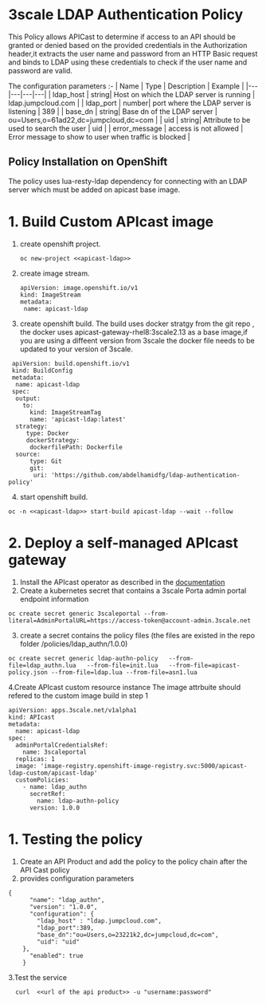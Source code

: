 # 3scale LDAP Authentication Policy

This Policy allows APICast to determine if access to an API should be granted or denied  based on the provided credentials in the Authorization header,it extracts the user name and password from an HTTP Basic request and binds to LDAP using these credentials to check if the user name and password are valid.

 The configuration parameters :-
| Name  |  Type | Description  | Example |
|---|---|---|---|
|  ldap_host | string| Host on which the LDAP server is running | ldap.jumpcloud.com |
| ldap_port  | number| port where the LDAP server is listening  | 389  |
|  base_dn |  string| Base dn of the LDAP server | ou=Users,o=61ad22,dc=jumpcloud,dc=com  |
|  uid |  string| Attribute to be used to search the user | uid  |
|  error_message |  access is not allowed | Error message to show to user when traffic is blocked | 


## Policy Installation on OpenShift

The policy uses lua-resty-ldap dependency for connecting with an LDAP server which must be added on apicast base image.
# 1. Build Custom APIcast image
1. create openshift project.
   ```shell
   oc new-project <<apicast-ldap>>
   ```
2. create image stream.

   ```shell
   apiVersion: image.openshift.io/v1
   kind: ImageStream
   metadata:
    name: apicast-ldap
   ```
3. create openshift build.
   The build uses docker stratgy from the git repo , the docker uses apicast-gateway-rhel8:3scale2.13 as a base image,if you are using a diffeent version from 3scale the docker file needs to be updated to your version of 3scale.
```shell
 apiVersion: build.openshift.io/v1
 kind: BuildConfig 
 metadata:
  name: apicast-ldap
 spec:
  output:
    to:
      kind: ImageStreamTag
      name: 'apicast-ldap:latest'
  strategy:
     type: Docker
     dockerStrategy:
      dockerfilePath: Dockerfile
  source:
      type: Git
      git:
       uri: 'https://github.com/abdelhamidfg/ldap-authentication-policy'
 ```
4. start openshift build.
```shell
oc -n <<apicast-ldap>> start-build apicast-ldap --wait --follow
```

# 2. Deploy a self-managed  APIcast gateway 
1. Install the APIcast operator as described in the [documentation](https://github.com/3scale/apicast-operator/blob/master/doc/quickstart-guide.md#Install-the-APIcast-operator)
2. Create a kubernetes secret that contains a 3scale Porta admin portal endpoint information
```shell
oc create secret generic 3scaleportal --from-literal=AdminPortalURL=https://access-token@account-admin.3scale.net
```
3. create a secret contains the policy files (the files are existed in the repo folder /policies/ldap_authn/1.0.0)
```shell
oc create secret generic ldap-authn-policy   --from-file=ldap_authn.lua   --from-file=init.lua   --from-file=apicast-policy.json --from-file=ldap.lua --from-file=asn1.lua
```
4.Create APIcast custom resource instance
The image attrbuite should refered to the custom image build in step 1
```shell
apiVersion: apps.3scale.net/v1alpha1
kind: APIcast
metadata:
  name: apicast-ldap
spec: 
  adminPortalCredentialsRef:
    name: 3scaleportal
  replicas: 1  
  image: 'image-registry.openshift-image-registry.svc:5000/apicast-ldap-custom/apicast-ldap'
  customPolicies:
    - name: ldap_authn
      secretRef:
        name: ldap-authn-policy
      version: 1.0.0
```

# 1. Testing the policy
1. Create an API Product and add the policy to the policy chain after the API Cast policy
2. provides configuration parameters  

```shell
{
      "name": "ldap_authn",
      "version": "1.0.0",
      "configuration": {
        "ldap_host" : "ldap.jumpcloud.com",
        "ldap_port":389,
        "base_dn":"ou=Users,o=23221k2,dc=jumpcloud,dc=com",
        "uid": "uid"
    },
      "enabled": true
    }
```
3.Test the service 
```shell
  curl  <<url of the api product>> -u "username:password"
```
   

